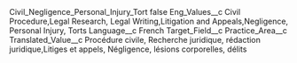 <?xml version="1.0" encoding="UTF-8"?>
<CustomMetadata xmlns="http://soap.sforce.com/2006/04/metadata" xmlns:xsi="http://www.w3.org/2001/XMLSchema-instance" xmlns:xsd="http://www.w3.org/2001/XMLSchema">
    <label>Civil_Negligence_Personal_Injury_Tort</label>
    <protected>false</protected>
    <values>
        <field>Eng_Values__c</field>
        <value xsi:type="xsd:string">Civil Procedure,Legal Research, Legal Writing,Litigation and Appeals,Negligence, Personal Injury, Torts</value>
    </values>
    <values>
        <field>Language__c</field>
        <value xsi:type="xsd:string">French</value>
    </values>
    <values>
        <field>Target_Field__c</field>
        <value xsi:type="xsd:string">Practice_Area__c</value>
    </values>
    <values>
        <field>Translated_Value__c</field>
        <value xsi:type="xsd:string">Procédure civile, Recherche juridique, rédaction juridique,Litiges et appels, Négligence, lésions corporelles, délits</value>
    </values>
</CustomMetadata>
